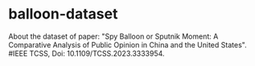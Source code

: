 # balloon-dataset
About the dataset of paper: 
"Spy Balloon or Sputnik Moment: A Comparative Analysis of Public Opinion in China and the United States".  
#IEEE TCSS, Doi: 10.1109/TCSS.2023.3333954.  
